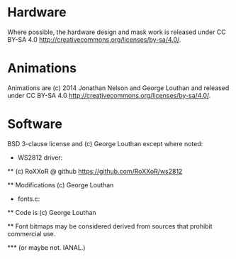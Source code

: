 Hardware
========

Where possible, the hardware design and mask work is released under
CC BY-SA 4.0 <http://creativecommons.org/licenses/by-sa/4.0/>.

Animations
==========

Animations are (c) 2014 Jonathan Nelson and George Louthan and
released under CC BY-SA 4.0 <http://creativecommons.org/licenses/by-sa/4.0/>.

Software
========

BSD 3-clause license and (c) George Louthan except where noted:

* WS2812 driver:

** (c) RoXXoR @ github <https://github.com/RoXXoR/ws2812>

** Modifications (c) George Louthan

* fonts.c:

** Code is (c) George Louthan

** Font bitmaps may be considered derived from sources that prohibit commercial use.

*** (or maybe not. IANAL.)
